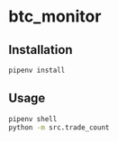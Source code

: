 # btc_monitor

## Installation
```bash
pipenv install
```

## Usage
```bash
pipenv shell
python -m src.trade_count
```
